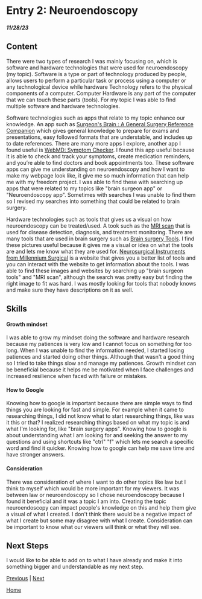 # Entry 2: Neuroendoscopy
##### 11/28/23

## Content 

There were two types of research I was mainly focusing on, which is software and hardware technologies that were used for neuroendoscopy (my topic). Software is a type or part of technology produced by people, allows users to perform a particular task or process using a computer or any technological device while hardware Technology refers to the physical components of a computer. Computer Hardware is any part of the computer that we can touch these parts (tools). For my topic I was able to find multiple software and hardware technologies.

Software technologies such as apps that relate to my topic enhance our knowledge. An app such as [Surgeon's Brain : A General Surgery Reference Companion](https://apps.apple.com/us/app/surgeons-brain-a-general-surgery-reference-companion/id1061429200 ) which gives general knowledge to prepare for exams and presentations, easy followed formats that are understable, and includes up to date references. There are many more apps I explore, another app I found useful is [WebMD: Symptom Checker](https://apps.apple.com/us/app/webmd-symptom-checker/id295076329). I found this app useful because it is able to check and track your symptoms, create medication reminders, and you’re able to find doctors and book appointments too. These software apps can give me understanding on neuroendoscopy and how I want to make my webpage look like, it give me so much information that can help me with my freedom project. I was able to find these with searching up apps that were related to my topics like "brain surgeon app" or "Neuroendoscopy app". Sometimes with searches I was unable to find them so I revised my searches into something that could be related to brain surgery. 

Hardware technologies such as tools that gives us a visual on how neuroendoscopy can be treated/used. A took such as the [MRI scan](https://www.kth.se/polopoly_fs/1.632263.1599187676!/image/MRI_Photo_1.jpg) that is used for disease detection, diagnosis, and treatment monitoring. There are many tools that are used in brain surgery such as [Brain surgery Tools](https://media.springernature.com/m685/springer-static/image/art%3A10.1038%2Fs41578-023-00565-x/MediaObjects/41578_2023_565_Fig1_HTML.png). I find these pictures useful because it gives me a visual or idea on what the tools are and lets me know what they are used for. [Neurosurgical Instruments from Millennium Surgical](https://www.surgicalinstruments.com/neurosurgical-instruments-from-millennium-surgical) is a website that gives you a better list of tools and you can interact with the website to get information about the tools. I was able to find these images and websites by searching up "brain surgeon tools" and "MRI scan", although the search was pretty easy but finding the right image to fit was hard. I was mostly looking for tools that nobody knows and make sure they have descriptions on it as well.

## Skills 

#### Growth mindset
I was able to grow my mindset doing the software and hardware research because my patiences is very low and I cannot focus on something for too long. When I was unable to find the information needed, I started losing patiences and started doing other things. Although that wasn't a good thing so I tried to take things slow and manage my patiences. Growth mindset can be beneficial because it helps me be motivated when I face challenges and increased resilience when faced with failure or mistakes.

#### How to Google
Knowing how to google is important because there are simple ways to find things you are looking for fast and simple. For example when it came to researching things, I did not know what to start researching things, like was it this or that? I realized researching things based on what my topic is and what I'm looking for, like "brain surgery apps". Knowing how to google is about understanding what I am looking for and seeking the answer to my questions and using shortcuts like "ctrl" "f" which lets me search a specific word and find it quicker. Knowing how to google can help me save time and have stronger answers.

#### Consideration
There was consideration of where I want to do other topics like law but I think to myself which would be more important for my viewers. It was between law or neuroendoscopy so I chose neuroendoscopy because I found it beneficial and it was a topic I am into. Creating the topic neuroendoscopy can impact people's knowledge on this and help them give a visual of what I created. I don't think there would be a negative impact of what I create but some may disagree with what I create. Consideration can be important to know what our viewers will think or what they will see.

## Next Steps
I would like to be able to add on to what I have already and make it into something bigger and understandable as my next step.

[Previous](entry01.md) | [Next](entry03.md)

[Home](../README.md)
